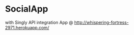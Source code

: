 SocialApp
=========

with Singly API integration
App @ 
http://whispering-fortress-2971.herokuapp.com/
